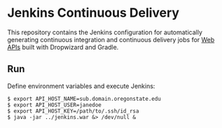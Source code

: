 # Jenkins Continuous Delivery

This repository contains the Jenkins configuration for automatically generating continuous integration and continuous delivery jobs for [Web APIs](https://github.com/osu-mist/web-api-skeleton) built with Dropwizard and Gradle.


## Run

Define environment variables and execute Jenkins:

    $ export API_HOST_NAME=sub.domain.oregonstate.edu
    $ export API_HOST_USER=janedoe
    $ export API_HOST_KEY=/path/to/.ssh/id_rsa
    $ java -jar ../jenkins.war &> /dev/null &
